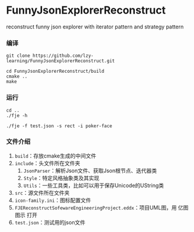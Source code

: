 # FunnyJsonExplorerReconstruct
reconstruct funny json explorer with iterator pattern and strategy pattern

### 编译
```shell
git clone https://github.com/lzy-learning/FunnyJsonExplorerReconstruct.git

cd FunnyJsonExplorerReconstruct/build
cmake ..
make
```

### 运行
```shell
cd ..
./fje -h

./fje -f test.json -s rect -i poker-face
```

### 文件介绍
1. `build`：存放cmake生成的中间文件
2. `include`：头文件所在文件夹
    1. `JsonParser`：解析Json文件、获取Json根节点、迭代器类
    2. `Style`：特定风格抽象类及其实现
    3. `Utils`：一些工具类，比如可以用于保存Unicode的UString类
3. `src`：源文件所在文件夹
4. `icon-family.ini`：图标配置文件
5. `FJEReconstructSofewareEngineeringProject.eddx`：项目UML图，用 亿图图示 打开
6. `test.json`：测试用的json文件